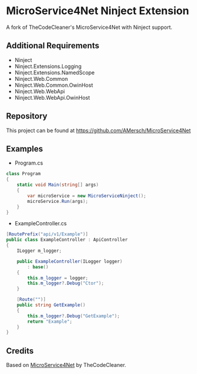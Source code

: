MicroService4Net Ninject Extension
==================================
A fork of TheCodeCleaner's MicroService4Net with Ninject support. 

Additional Requirements
-----------------------
* Ninject
* Ninject.Extensions.Logging
* Ninject.Extensions.NamedScope
* Ninject.Web.Common
* Ninject.Web.Common.OwinHost
* Ninject.Web.WebApi
* Ninject.Web.WebApi.OwinHost

Repository
----------
This project can be found at https://github.com/AMersch/MicroService4Net

Examples
--------

* Program.cs
```C#
class Program
{
    static void Main(string[] args)
    {
        var microService = new MicroServiceNinject();
        microService.Run(args);
    }
}
```

* ExampleController.cs
```C#
[RoutePrefix("api/v1/Example")]
public class ExampleController : ApiController
{
    ILogger m_logger;

    public ExampleController(ILogger logger)
        : base()
    {
        this.m_logger = logger;
        this.m_logger?.Debug("Ctor");
    }

    [Route("")]
    public string GetExample()
    {
        this.m_logger?.Debug("GetExample");
        return "Example";
    }
}
```

Credits
-------
Based on [MicroService4Net](https://github.com/TheCodeCleaner/MicroService4Net) by TheCodeCleaner.
